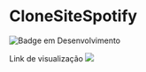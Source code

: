 # CloneSiteSpotify

![Badge em Desenvolvimento](http://img.shields.io/static/v1?label=STATUS&message=EM%20DESENVOLVIMENTO&color=GREEN&style=for-the-badge)

Link de visualização
![](https://mattheeus133.github.io/CloneSiteSpotify/)
